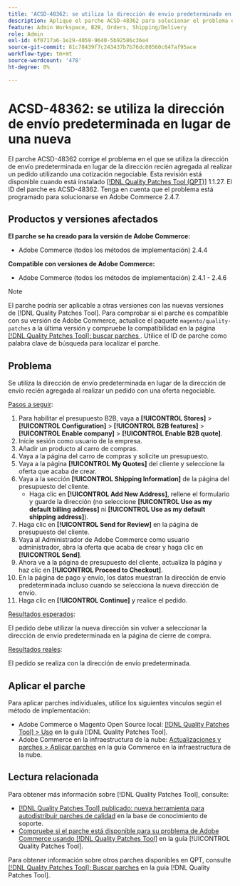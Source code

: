 ```yaml
---
title: 'ACSD-48362: se utiliza la dirección de envío predeterminada en lugar de una nueva.'
description: Aplique el parche ACSD-48362 para solucionar el problema de Adobe Commerce en el que se utiliza la dirección de envío predeterminada en lugar de una nueva al realizar un pedido con una oferta negociable.
feature: Admin Workspace, B2B, Orders, Shipping/Delivery
role: Admin
exl-id: 6f0717a6-1e29-4059-9640-5b92586c36e4
source-git-commit: 81c78439f7c243437b7b76dc80560c847af95ace
workflow-type: tm+mt
source-wordcount: '478'
ht-degree: 0%

---
```


# ACSD-48362: se utiliza la dirección de envío predeterminada en lugar de una nueva

El parche ACSD-48362 corrige el problema en el que se utiliza la dirección de envío predeterminada en lugar de la dirección recién agregada al realizar un pedido utilizando una cotización negociable. Esta revisión está disponible cuando está instalado [[!DNL Quality Patches Tool (QPT)]](https://experienceleague.adobe.com/es/docs/commerce-knowledge-base/kb/announcements/commerce-announcements/magento-quality-patches-released-new-tool-to-self-serve-quality-patches) 1.1.27. El ID del parche es ACSD-48362. Tenga en cuenta que el problema está programado para solucionarse en Adobe Commerce 2.4.7.

## Productos y versiones afectados

**El parche se ha creado para la versión de Adobe Commerce:**

* Adobe Commerce (todos los métodos de implementación) 2.4.4

**Compatible con versiones de Adobe Commerce:**

* Adobe Commerce (todos los métodos de implementación) 2.4.1 - 2.4.6

>[!NOTE]
>
>El parche podría ser aplicable a otras versiones con las nuevas versiones de [!DNL Quality Patches Tool]. Para comprobar si el parche es compatible con su versión de Adobe Commerce, actualice el paquete `magento/quality-patches` a la última versión y compruebe la compatibilidad en la página [[!DNL Quality Patches Tool]: buscar parches ](https://experienceleague.adobe.com/tools/commerce-quality-patches/index.html?lang=es). Utilice el ID de parche como palabra clave de búsqueda para localizar el parche.

## Problema

Se utiliza la dirección de envío predeterminada en lugar de la dirección de envío recién agregada al realizar un pedido con una oferta negociable.

<u>Pasos a seguir</u>:

1. Para habilitar el presupuesto B2B, vaya a **[!UICONTROL Stores]** > **[!UICONTROL Configuration]** > **[!UICONTROL B2B features]** > **[!UICONTROL Enable company]** > **[!UICONTROL Enable B2B quote]**.
1. Inicie sesión como usuario de la empresa.
1. Añadir un producto al carro de compras.
1. Vaya a la página del carro de compras y solicite un presupuesto.
1. Vaya a la página **[!UICONTROL My Quotes]** del cliente y seleccione la oferta que acaba de crear.
1. Vaya a la sección **[!UICONTROL Shipping Information]** de la página del presupuesto del cliente.
   * Haga clic en **[!UICONTROL Add New Address]**, rellene el formulario y guarde la dirección (no seleccione **[!UICONTROL Use as my default billing address]** ni **[!UICONTROL Use as my default shipping address]**).
1. Haga clic en **[!UICONTROL Send for Review]** en la página de presupuesto del cliente.
1. Vaya al Administrador de Adobe Commerce como usuario administrador, abra la oferta que acaba de crear y haga clic en **[!UICONTROL Send]**.
1. Ahora ve a la página de presupuesto del cliente, actualiza la página y haz clic en **[!UICONTROL Proceed to Checkout]**.
1. En la página de pago y envío, los datos muestran la dirección de envío predeterminada incluso cuando se selecciona la nueva dirección de envío.
1. Haga clic en **[!UICONTROL Continue]** y realice el pedido.

<u>Resultados esperados</u>:

El pedido debe utilizar la nueva dirección sin volver a seleccionar la dirección de envío predeterminada en la página de cierre de compra.

<u>Resultados reales</u>:

El pedido se realiza con la dirección de envío predeterminada.

## Aplicar el parche

Para aplicar parches individuales, utilice los siguientes vínculos según el método de implementación:

* Adobe Commerce o Magento Open Source local: [[!DNL Quality Patches Tool] > Uso](/help/tools/quality-patches-tool/usage.md) en la guía [!DNL Quality Patches Tool].
* Adobe Commerce en la infraestructura de la nube: [Actualizaciones y parches > Aplicar parches](https://experienceleague.adobe.com/docs/commerce-cloud-service/user-guide/develop/upgrade/apply-patches.html?lang=es) en la guía Commerce en la infraestructura de la nube. 

## Lectura relacionada

Para obtener más información sobre [!DNL Quality Patches Tool], consulte:

* [[!DNL Quality Patches Tool] publicado: nueva herramienta para autodistribuir parches de calidad](https://experienceleague.adobe.com/es/docs/commerce-knowledge-base/kb/announcements/commerce-announcements/magento-quality-patches-released-new-tool-to-self-serve-quality-patches) en la base de conocimiento de soporte.
* [Compruebe si el parche está disponible para su problema de Adobe Commerce usando [!DNL Quality Patches Tool]](/help/tools/quality-patches-tool/patches-available-in-qpt/check-patch-for-magento-issue-with-magento-quality-patches.md) en la guía [!UICONTROL Quality Patches Tool].


Para obtener información sobre otros parches disponibles en QPT, consulte [[!DNL Quality Patches Tool]: Buscar parches](https://experienceleague.adobe.com/tools/commerce-quality-patches/index.html?lang=es) en la guía [!DNL Quality Patches Tool].
